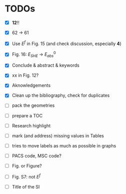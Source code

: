 # TODOs

- [x] **12**!!
- [x] 62 → 61
- [x] Use $E^f$ in Fig. 15 (and check discussion, especially **4**)
- [x] Fig. 16: $E_{SHE}$ → $E^0_{abs}$
- [x] Conclude & abstract & keywords
- [x] xx in Fig. 12?
- [x] Aknowledgements
- [x] Clean up the bibliography, check for duplicates

- [ ] pack the geometries
- [ ] prepare a TOC
- [ ] Research highlight
- [ ] mark (and address) missing values in Tables
- [ ] tries to move labels as much as possible in graphs
- [ ] PACS code, MSC code?
- [ ] Fig. or Figure?
- [ ] Fig. S7: not $E^f$
- [ ] Title of the SI
